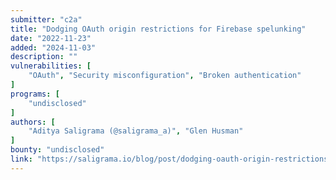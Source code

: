 ```yaml
---
submitter: "c2a"
title: "Dodging OAuth origin restrictions for Firebase spelunking"
date: "2022-11-23"
added: "2024-11-03"
description: ""
vulnerabilities: [
    "OAuth", "Security misconfiguration", "Broken authentication"
]
programs: [
    "undisclosed"
]
authors: [
    "Aditya Saligrama (@saligrama_a)", "Glen Husman"
]
bounty: "undisclosed"
link: "https://saligrama.io/blog/post/dodging-oauth-origin-restrictions/"
---
```




